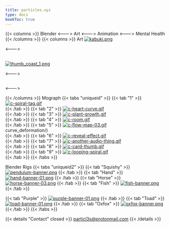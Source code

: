 ```yaml
---
title: particles.xyz
type: docs
bookToc: true
---
```

{{< columns >}}
Blender 
<--->
Art 
<--->
Animation
<--->
Mental Health
{{< /columns >}}
{{< columns >}}
Art
[![kabuki.png](https://i.postimg.cc/YMPRd3Q0/kabuki.png)](/kabuki)

<--->
## 
[![thumb_coast_1.png](https://i.postimg.cc/QXd0y2Wp/thumb_coast_1.png)](/coast)




<--->
## 

<--->


{{< /columns >}}
Mograph
{{< tabs "uniqueid" >}}
{{< tab "1" >}}
[![c-spiral-tag.gif](https://i.postimg.cc/KFmK6QV0/c-spiral-tag.gif)](/spiral_tag/)  
{{< /tab >}}
{{< tab "2" >}}
[![c-heart-curve.gif](https://i.postimg.cc/dsDDN82Q/c-heart-curve.gif)](/heart_curve/)  
{{< /tab >}}
{{< tab "3" >}}
[![c-plant-growth.gif](https://i.postimg.cc/jTpdHZQM/c-plant-growth.gif)](/plant_growth/)  
{{< /tab >}}
{{< tab "4" >}}
[![c-room.gif](https://i.postimg.cc/QjvxV3kb/c-room.gif)](/id_keys/)  
{{< /tab >}}
{{< tab "5" >}}
[![c-flow-map-03.gif](https://i.postimg.cc/w9tFjPKc/c-flow-map-03.gif)](/flow_map/)  
curve_deformation/)  
{{< /tab >}}
{{< tab "6" >}}
[![c-reveal-effect.gif](https://i.postimg.cc/B3YB9hHq/c-reveal-effect.gif)](/reveal_effect/)  
{{< /tab >}}
{{< tab "7" >}}
[![c-another-audio-thing.gif](https://i.postimg.cc/G3y18Ccj/c-another-audio-thing.gif)](/audio_thing/)  
{{< /tab >}}
{{< tab "8" >}}
[![c-card-thumb.gif](https://i.postimg.cc/vQNYckBZ/c-card-thumb.gif)](/cards/)  
{{< /tab >}}
{{< tab "9" >}}
[![c-looping-spiral.gif](https://i.postimg.cc/2mrW4FmR/c-looping-spiral.gif)](/looping_spiral/)  
{{< /tab >}}
{{< /tabs >}}

Blender Rigs
{{< tabs "uniqueid2" >}}
{{< tab "Squishy" >}}
[![pendulum-banner.png](https://i.postimg.cc/y8DmPx5t/pendulum-banner.png)](/squishy_rig/)
{{< /tab >}}
{{< tab "Hand" >}}
[![hand-banner-01.png](https://i.postimg.cc/5byZt3Gs/hand-banner-01.png)](/hand_rig/)
{{< /tab >}}
{{< tab "Horse" >}}
[![horse-banner-03.png](https://i.postimg.cc/4NGv4W0x/horse-banner-03.png)](/horse_rig/)
{{< /tab >}}
{{< tab "Fish" >}}
[![fish-banner.png](https://i.postimg.cc/L5HQzh7w/fish-banner.png)](/fish_rig/)
{{< /tab >}}

{{< tab "Purple" >}}
[![purple-banner-01.png](https://i.postimg.cc/Df3XxpTc/purple-banner-01.png)](/purple_rig/)
{{< /tab >}}
{{< tab "Toad" >}}
[![toad-banner-01.png](https://i.postimg.cc/BST6nqrx/toad-banner-01.png)](/toad_rig/)
{{< /tab >}}
{{< tab "Oxfox" >}}
[![oxfox-banner.png](https://i.postimg.cc/dJBsZH3y/oxfox-banner.png)](/oxfox_rig/)
{{< /tab >}}
{{< /tabs >}}

{{< details "Contact" closed >}}
particl3s@protonmail.com
{{< /details >}}

